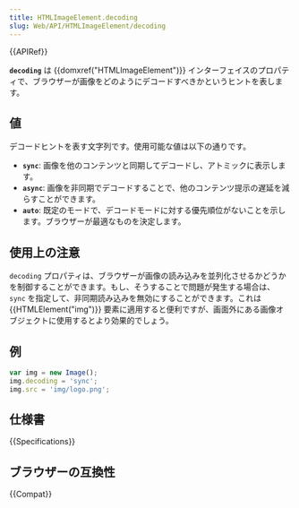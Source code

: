 ```yaml
---
title: HTMLImageElement.decoding
slug: Web/API/HTMLImageElement/decoding
---
```


{{APIRef}}

**`decoding`** は {{domxref("HTMLImageElement")}} インターフェイスのプロパティで、ブラウザーが画像をどのようにデコードすべきかというヒントを表します。

## 値

デコードヒントを表す文字列です。使用可能な値は以下の通りです。

- **`sync`**: 画像を他のコンテンツと同期してデコードし、アトミックに表示します。
- **`async`**: 画像を非同期でデコードすることで、他のコンテンツ提示の遅延を減らすことができます。
- **`auto`**: 既定のモードで、デコードモードに対する優先順位がないことを示します。ブラウザーが最適なものを決定します。

## 使用上の注意

`decoding` プロパティは、ブラウザーが画像の読み込みを並列化させるかどうかを制御することができます。もし、そうすることで問題が発生する場合は、 `sync` を指定して、非同期読み込みを無効にすることができます。これは {{HTMLElement("img")}} 要素に適用すると便利ですが、画面外にある画像オブジェクトに使用するとより効果的でしょう。

## 例

```js
var img = new Image();
img.decoding = 'sync';
img.src = 'img/logo.png';
```

## 仕様書

{{Specifications}}

## ブラウザーの互換性

{{Compat}}
